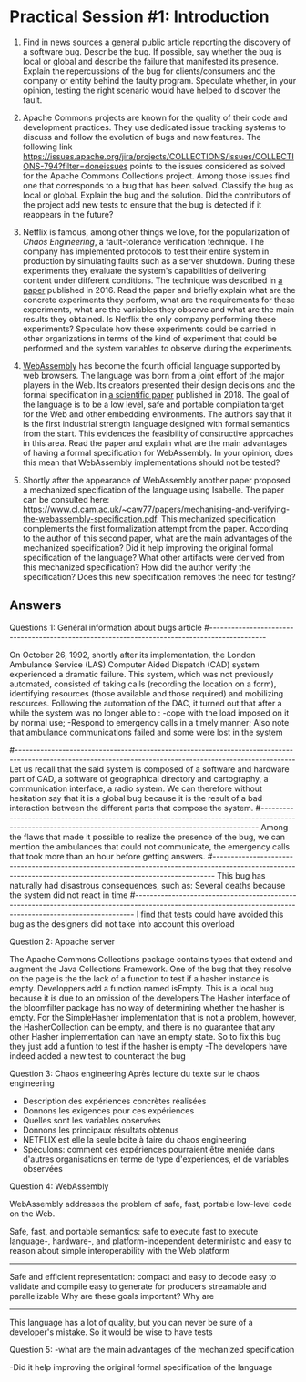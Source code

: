 # Practical Session #1: Introduction

1. Find in news sources a general public article reporting the discovery of a software bug. Describe the bug. If possible, say whether the bug is local or global and describe the failure that manifested its presence. Explain the repercussions of the bug for clients/consumers and the company or entity behind the faulty program. Speculate whether, in your opinion, testing the right scenario would have helped to discover the fault.

2. Apache Commons projects are known for the quality of their code and development practices. They use dedicated issue tracking systems to discuss and follow the evolution of bugs and new features. The following link https://issues.apache.org/jira/projects/COLLECTIONS/issues/COLLECTIONS-794?filter=doneissues points to the issues considered as solved for the Apache Commons Collections project. Among those issues find one that corresponds to a bug that has been solved. Classify the bug as local or global. Explain the bug and the solution. Did the contributors of the project add new tests to ensure that the bug is detected if it reappears in the future?

3. Netflix is famous, among other things we love, for the popularization of *Chaos Engineering*, a fault-tolerance verification technique. The company has implemented protocols to test their entire system in production by simulating faults such as a server shutdown. During these experiments they evaluate the system's capabilities of delivering content under different conditions. The technique was described in [a paper](https://arxiv.org/ftp/arxiv/papers/1702/1702.05843.pdf) published in 2016. Read the paper and briefly explain what are the concrete experiments they perform, what are the requirements for these experiments, what are the variables they observe and what are the main results they obtained. Is Netflix the only company performing these experiments? Speculate how these experiments could be carried in other organizations in terms of the kind of experiment that could be performed and the system variables to observe during the experiments.

4. [WebAssembly](https://webassembly.org/) has become the fourth official language supported by web browsers. The language was born from a joint effort of the major players in the Web. Its creators presented their design decisions and the formal specification in [a scientific paper](https://people.mpi-sws.org/~rossberg/papers/Haas,%20Rossberg,%20Schuff,%20Titzer,%20Gohman,%20Wagner,%20Zakai,%20Bastien,%20Holman%20-%20Bringing%20the%20Web%20up%20to%20Speed%20with%20WebAssembly.pdf) published in 2018. The goal of the language is to be a low level, safe and portable compilation target for the Web and other embedding environments. The authors say that it is the first industrial strength language designed with formal semantics from the start. This evidences the feasibility of constructive approaches in this area. Read the paper and explain what are the main advantages of having a formal specification for WebAssembly. In your opinion, does this mean that WebAssembly implementations should not be tested? 

5.  Shortly after the appearance of WebAssembly another paper proposed a mechanized specification of the language using Isabelle. The paper can be consulted here: https://www.cl.cam.ac.uk/~caw77/papers/mechanising-and-verifying-the-webassembly-specification.pdf. This mechanized specification complements the first formalization attempt from the paper. According to the author of this second paper, what are the main advantages of the mechanized specification? Did it help improving the original formal specification of the language? What other artifacts were derived from this mechanized specification? How did the author verify the specification? Does this new specification removes the need for testing?

## Answers
Questions 1: Général information about bugs article
#---------------------------------------------------------------------------------------------
   
On October 26, 1992, shortly after its implementation, the London Ambulance Service (LAS) Computer Aided Dispatch (CAD) system experienced a dramatic failure. 
This system, which was not previously automated, consisted of taking calls (recording the location on a form), identifying resources (those available and those required) and mobilizing resources. 
Following the automation of the DAC, it turned out that after a while the system was no longer able to :
	-cope with the load imposed on it by normal use;
	-Respond to emergency calls in a timely manner;
Also note that ambulance communications failed and some were lost in the system

#----------------------------------------------------------------------------------------------------------------------------------------------------------
Let us recall that the said system is composed of a software and hardware part of CAD, a software of geographical directory and cartography, a communication interface, a radio system. We can therefore without hesitation say that it is a global bug because it is the result of a bad interaction between the different parts that compose the system.
#----------------------------------------------------------------------------------------------------------------------------------------------------------- 
Among the flaws that made it possible to realize the presence of the bug, we can mention the ambulances that could not communicate, the emergency calls that took more than an hour before getting answers.
#------------------------------------------------------------------------------------------------------------------------------------------------------------
This bug has naturally had disastrous consequences, such as: Several deaths because the system did not react in time
#------------------------------------------------------------------------------------------------------------------------------------------------------------
I find that tests could have avoided this bug as the designers did not take into account this overload

Question 2: Appache server

The Apache Commons Collections package contains types that extend and augment the Java Collections Framework.
One of the bug that they resolve on the page is the the lack of a function to test if a hasher instance is empty.
Developpers add a function named isEmpty. This is a local bug because it is due to an omission of the developers
The Hasher interface of the bloomfilter package has no way of determining whether the hasher is empty. For the SimpleHasher implementation that is not a problem, however, the HasherCollection can be empty, and there is no guarantee that any other Hasher implementation can have an empty state. So to fix  this bug they just add a funtion to test if the hasher is empty
-The developers have indeed added a new test to counteract the bug
 
Question 3: Chaos engineering
Après lecture du texte sur le chaos engineering
- Description des expériences concrètes réalisées
- Donnons les exigences pour ces expériences
- Quelles sont les variables observées
- Donnons les principaux résultats obtenus
- NETFLIX est elle la seule boite à faire du chaos engineering
- Spéculons: comment ces expériences pourraient être meniée dans d'autres organisations en terme de type d'expériences, et de variables observées

Question 4: WebAssembly

WebAssembly addresses the problem of safe, fast, portable low-level code on the Web.

Safe, fast, and portable semantics:
safe to execute
fast to execute
language-, hardware-, and platform-independent
deterministic and easy to reason about
simple interoperability with the Web platform

--------------------------------------

Safe and efficient representation:
compact and easy to decode
easy to validate and compile
easy to generate for producers
streamable and parallelizable
Why are these goals important? Why are

-------------------------------------

This language has a lot of quality, but you can never be sure of a developer's mistake. So it would be wise to have tests

Question 5: 
-what are the main advantages of the mechanized specification


-Did it help improving the original formal specification of the language
